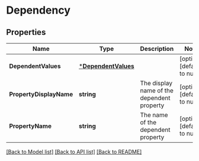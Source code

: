 # Dependency

## Properties
Name | Type | Description | Notes
------------ | ------------- | ------------- | -------------
**DependentValues** | [***DependentValues**](DependentValues.md) |  | [optional] [default to null]
**PropertyDisplayName** | **string** | The display name of the dependent property | [optional] [default to null]
**PropertyName** | **string** | The name of the dependent property | [optional] [default to null]

[[Back to Model list]](../README.md#documentation-for-models) [[Back to API list]](../README.md#documentation-for-api-endpoints) [[Back to README]](../README.md)


